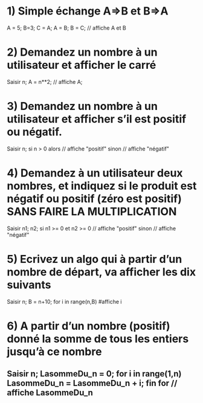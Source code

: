 # 1) Simple échange A=>B et B=>A
A = 5; B=3;
C = A;
A = B;
B = C;
// affiche A et B
# 2) Demandez un nombre à un utilisateur et afficher le carré
Saisir n;
A = n**2;
// affiche A;
# 3) Demandez un nombre à un utilisateur et afficher s’il est positif ou négatif.
Saisir n;
si n > 0 alors
  // affiche "positif"
sinon 
  // affiche "négatif"
# 4) Demandez à un utilisateur deux nombres, et indiquez si le produit est négatif ou positif (zéro est positif) SANS FAIRE LA MULTIPLICATION
Saisir n1; n2;
si n1 >= 0 et n2 >= 0
  // affiche "positif"
sinon 
  // affiche "négatif"
# 5) Ecrivez un algo qui à partir d’un nombre de départ, va afficher les dix suivants
Saisir n;
B = n+10;
for i in range(n,B)
  #affiche i
# 6) A partir d’un nombre (positif) donné la somme de tous les entiers jusqu’à ce nombre
Saisir n;
LasommeDu_n = 0;
for i in range(1,n)
  LasommeDu_n = LasommeDu_n + i;
fin for
// affiche LasommeDu_n
---
 
 
